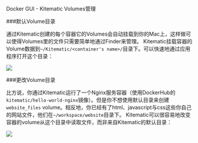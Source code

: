 Docker GUI - Kitematic Volumes管理

###默认Volume目录

通过Kitematic创建的每个容器它的Volumes会自动挂载到你的Mac上，这样做可以使得Volumes里的文件只需要简单地通过Finder来管理。 Kitematic挂载容器的Volume数据到`~/Kitematic/<container's name>/`目录下。可以快速地通过应用程序打开这个目录：

![](https://cloud.githubusercontent.com/assets/251292/6427815/f7139772-bf59-11e4-8118-4fef00693985.png)

###更改Volume目录

比方说，你通过Kitematic运行了一个Nginx服务容器（使用DockerHub的`kitematic/hello-world-nginx`镜像）。但是你不想使用默认目录来创建`website_files` volume。相反地，你已经有了html、javascript与css这些你自己的网站文件，他们在`~/workspace/website`目录下。 Kitematic可以很容易地改变容器的volume从这个目录中读取文件，而非来自Kitematic的默认目录：

![](https://cloud.githubusercontent.com/assets/251292/6427767/d45d9ca6-bf58-11e4-928f-a9f73278509d.png)
